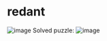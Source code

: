 # redant
![image](https://user-images.githubusercontent.com/65714677/116353278-192b1c00-a814-11eb-98c7-887bbbc105ee.png)
Solved puzzle:
![image](https://user-images.githubusercontent.com/65714677/116353658-cef66a80-a814-11eb-9de4-619e3af99b07.png)
